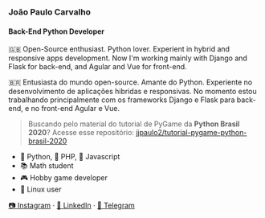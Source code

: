 ### João Paulo Carvalho
#### Back-End Python Developer

🇬🇧 Open-Source enthusiast. Python lover. Experient in hybrid and responsive apps development. Now I'm working mainly with Django and Flask for back-end, and Agular and Vue for front-end.

🇧🇷 Entusiasta do mundo open-source. Amante do Python. Experiente no desenvolvimento de aplicações hibridas e responsivas. No momento estou trabalhando principalmente com os frameworks Django e Flask para back-end, e no front-end Agular e Vue.
 
> Buscando pelo material do tutorial de PyGame da **Python Brasil 2020**? Acesse esse repositório: [jjpaulo2/tutorial-pygame-python-brasil-2020](https://github.com/jjpaulo2/tutorial-pygame-python-brasil-2020)
 
- 🐍 Python, 🐘 PHP, 🍺 Javascript
- 📚 Math student
- 🎮 Hobby game developer
- 🐧 Linux user

[📷 Instagram](https://instagram.com/jjpaulo2) · [💼 LinkedIn](https://linkedin.com/in/jjpaulo2) · [💬 Telegram](https://t.me/jjpaulo2)
